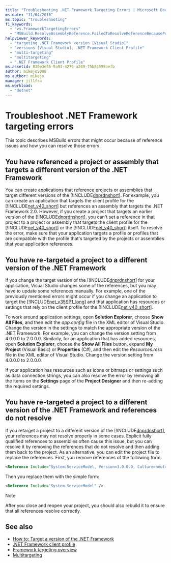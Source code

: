 ```yaml
---
title: "Troubleshooting .NET Framework Targeting Errors | Microsoft Docs"
ms.date: "11/04/2016"
ms.topic: "troubleshooting"
f1_keywords:
  - "vs.FrameworkTargetingErrors"
  - "MSBuild.ResolveAssemblyReference.FailedToResolveReferenceBecausePrimaryAssemblyInExclusionList"
helpviewer_keywords:
  - "targeting .NET Framework version [Visual Studio]"
  - "versions [Visual Studio], .NET Framework Client Profile"
  - "multi-targeting"
  - "multitargeting"
  - ".NET Framework Client Profile"
ms.assetid: 830e3e45-9a93-4279-a249-75b84599aefb
author: mikejo5000
ms.author: mikejo
manager: jillfra
ms.workload:
  - "dotnet"
---
```

# Troubleshoot .NET Framework targeting errors
This topic describes MSBuild errors that might occur because of reference issues and how you can resolve those errors.

## You have referenced a project or assembly that targets a different version of the .NET Framework
 You can create applications that reference projects or assemblies that target different versions of the [!INCLUDE[dnprdnshort](../code-quality/includes/dnprdnshort_md.md)]. For example, you can create an application that targets the client profile for the [!INCLUDE[net_v40_short](../code-quality/includes/net_v40_short_md.md)] but references an assembly that targets the .NET Framework 2.0. However, if you create a project that targets an earlier version of the [!INCLUDE[dnprdnshort](../code-quality/includes/dnprdnshort_md.md)], you can't set a reference in that project to a project or assembly that targets the client profile for the [!INCLUDE[net_v40_short](../code-quality/includes/net_v40_short_md.md)] or the [!INCLUDE[net_v40_short](../code-quality/includes/net_v40_short_md.md)] itself. To resolve the error, make sure that your application targets a profile or profiles that are compatible with the profile that's targeted by the projects or assemblies that your application references.

## You have re-targeted a project to a different version of the .NET Framework
 If you change the target version of the [!INCLUDE[dnprdnshort](../code-quality/includes/dnprdnshort_md.md)] for your application, Visual Studio changes some of the references, but you may have to update some references manually. For example, one of the previously mentioned errors might occur if you change an application to target the [!INCLUDE[net_v35SP1_long](../msbuild/includes/net_v35sp1_long_md.md)] and that application has resources or settings that rely on the client profile for the [!INCLUDE[net_v40_short](../code-quality/includes/net_v40_short_md.md)].

 To work around application settings, open **Solution Explorer**, choose **Show All Files**, and then edit the *app.config* file in the XML editor of Visual Studio. Change the version in the settings to match the appropriate version of the .NET Framework. For example, you can change the version setting from 4.0.0.0 to 2.0.0.0. Similarly, for an application that has added resources, open **Solution Explorer**, choose the **Show All Files** button, expand **My Project** (Visual Basic) or **Properties** (C#), and then edit the *Resources.resx* file in the XML editor of Visual Studio. Change the version setting from 4.0.0.0 to 2.0.0.0.

 If your application has resources such as icons or bitmaps or settings such as data connection strings, you can also resolve the error by removing all the items on the **Settings** page of the **Project Designer** and then re-adding the required settings.

## You have re-targeted a project to a different version of the .NET Framework and references do not resolve
 If you retarget a project to a different version of the [!INCLUDE[dnprdnshort](../code-quality/includes/dnprdnshort_md.md)], your references may not resolve properly in some cases. Explicit fully qualified references to assemblies often cause this issue, but you can resolve it by removing the references that do not resolve and then adding them back to the project. As an alternative, you can edit the project file to replace the references. First, you remove references of the following form:

```xml
<Reference Include="System.ServiceModel, Version=3.0.0.0, Culture=neutral, PublicKeyToken=b77a5c561934e089, processorArchitecture=MSIL" />
```

 Then you replace them with the simple form:

```xml
<Reference Include="System.ServiceModel" />
```

> [!NOTE]
> After you close and reopen your project, you should also rebuild it to ensure that all references resolve correctly.

## See also

- [How to: Target a version of the .NET Framework](../ide/how-to-target-a-version-of-the-dotnet-framework.md)
- [.NET Framework client profile](/dotnet/framework/deployment/client-profile)
- [Framework targeting overview](../ide/visual-studio-multi-targeting-overview.md)
- [Multitargeting](../msbuild/msbuild-multitargeting-overview.md)